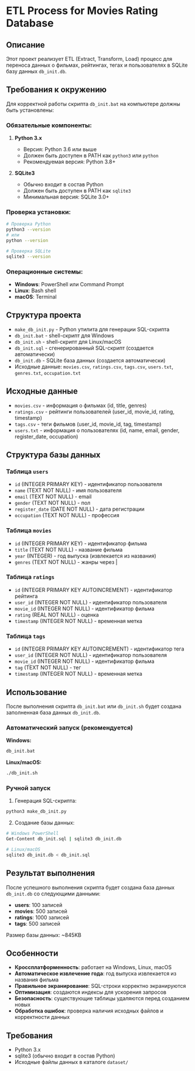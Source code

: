 # ETL Process for Movies Rating Database

## Описание

Этот проект реализует ETL (Extract, Transform, Load) процесс для переноса данных о фильмах, рейтингах, тегах и пользователях в SQLite базу данных `db_init.db`.

## Требования к окружению

Для корректной работы скрипта `db_init.bat` на компьютере должны быть установлены:

### Обязательные компоненты:

1. **Python 3.x**
   - Версия: Python 3.6 или выше
   - Должен быть доступен в PATH как `python3` или `python`
   - Рекомендуемая версия: Python 3.8+

2. **SQLite3**
   - Обычно входит в состав Python
   - Должен быть доступен в PATH как `sqlite3`
   - Минимальная версия: SQLite 3.0+

### Проверка установки:

```bash
# Проверка Python
python3 --version
# или
python --version

# Проверка SQLite
sqlite3 --version
```

### Операционные системы:
- **Windows**: PowerShell или Command Prompt
- **Linux**: Bash shell
- **macOS**: Terminal

## Структура проекта

- `make_db_init.py` - Python утилита для генерации SQL-скрипта
- `db_init.bat` - shell-скрипт для Windows
- `db_init.sh` - shell-скрипт для Linux/macOS
- `db_init.sql` - сгенерированный SQL-скрипт (создается автоматически)
- `db_init.db` - SQLite база данных (создается автоматически)
- Исходные данные: `movies.csv`, `ratings.csv`, `tags.csv`, `users.txt`, `genres.txt`, `occupation.txt`

## Исходные данные

- `movies.csv` - информация о фильмах (id, title, genres)
- `ratings.csv` - рейтинги пользователей (user_id, movie_id, rating, timestamp)
- `tags.csv` - теги фильмов (user_id, movie_id, tag, timestamp)
- `users.txt` - информация о пользователях (id, name, email, gender, register_date, occupation)

## Структура базы данных

### Таблица `users`
- `id` (INTEGER PRIMARY KEY) - идентификатор пользователя
- `name` (TEXT NOT NULL) - имя пользователя
- `email` (TEXT NOT NULL) - email
- `gender` (TEXT NOT NULL) - пол
- `register_date` (DATE NOT NULL) - дата регистрации
- `occupation` (TEXT NOT NULL) - профессия

### Таблица `movies`
- `id` (INTEGER PRIMARY KEY) - идентификатор фильма
- `title` (TEXT NOT NULL) - название фильма
- `year` (INTEGER) - год выпуска (извлекается из названия)
- `genres` (TEXT NOT NULL) - жанры через |

### Таблица `ratings`
- `id` (INTEGER PRIMARY KEY AUTOINCREMENT) - идентификатор рейтинга
- `user_id` (INTEGER NOT NULL) - идентификатор пользователя
- `movie_id` (INTEGER NOT NULL) - идентификатор фильма
- `rating` (REAL NOT NULL) - оценка
- `timestamp` (INTEGER NOT NULL) - временная метка

### Таблица `tags`
- `id` (INTEGER PRIMARY KEY AUTOINCREMENT) - идентификатор тега
- `user_id` (INTEGER NOT NULL) - идентификатор пользователя
- `movie_id` (INTEGER NOT NULL) - идентификатор фильма
- `tag` (TEXT NOT NULL) - тег
- `timestamp` (INTEGER NOT NULL) - временная метка

## Использование

После выполнения скрипта `db_init.bat` или `db_init.sh` будет создана заполненная база данных `db_init.db`.

### Автоматический запуск (рекомендуется)

**Windows:**
```cmd
db_init.bat
```

**Linux/macOS:**
```bash
./db_init.sh
```

### Ручной запуск

1. Генерация SQL-скрипта:
```bash
python3 make_db_init.py
```

2. Создание базы данных:
```bash
# Windows PowerShell
Get-Content db_init.sql | sqlite3 db_init.db

# Linux/macOS
sqlite3 db_init.db < db_init.sql
```

## Результат выполнения

После успешного выполнения скрипта будет создана база данных `db_init.db` со следующими данными:
- **users**: 100 записей
- **movies**: 500 записей  
- **ratings**: 1000 записей
- **tags**: 500 записей

Размер базы данных: ~845KB

## Особенности

- **Кроссплатформенность**: работает на Windows, Linux, macOS
- **Автоматическое извлечение года**: год выпуска извлекается из названия фильма
- **Правильное экранирование**: SQL-строки корректно экранируются
- **Оптимизация**: создаются индексы для ускорения запросов
- **Безопасность**: существующие таблицы удаляются перед созданием новых
- **Обработка ошибок**: проверка наличия исходных файлов и корректности данных

## Требования

- Python 3.x
- sqlite3 (обычно входит в состав Python)
- Исходные файлы данных в каталоге `dataset/`
